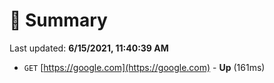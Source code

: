 # 📖 Summary
Last updated: **6/15/2021, 11:40:39 AM**

- `GET` [https://google.com](https://google.com) - **Up** (161ms)

